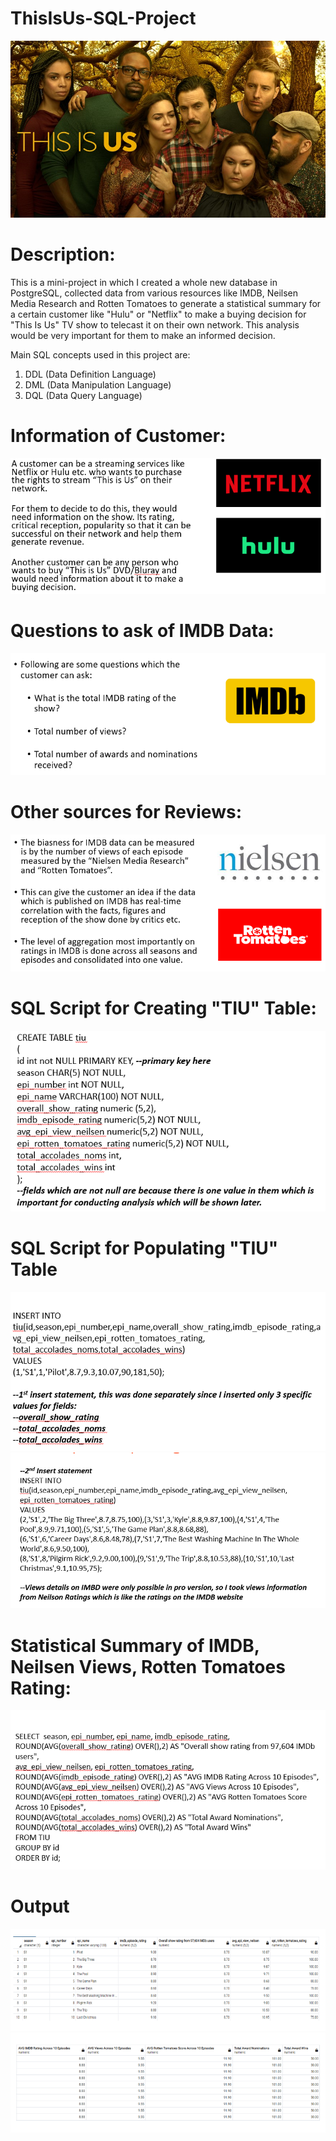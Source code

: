 # ThisIsUs-SQL-Project
![](images/This_is_us_pic.jpg)

# Description:
This is a mini-project in which I created a whole new database in PostgreSQL, collected data from various resources like IMDB, Neilsen Media Research and Rotten Tomatoes to generate a statistical summary for a certain customer like "Hulu" or "Netflix" to make a buying decision for "This Is Us" TV show to telecast it on their own network. This analysis would be very important for them to make an informed decision.

Main SQL concepts used in this project are:

1. DDL (Data Definition Language)
2. DML (Data Manipulation Language)
3. DQL (Data Query Language)

# Information of Customer:
![](images/Description_of_customers.PNG)

# Questions to ask of IMDB Data:
![](images/Questions_to_ask_of_IMDB_Data.PNG)

# Other sources for Reviews:
![](images/Biasness_IMDB_Data.PNG)

# SQL Script for Creating "TIU" Table:
![](images/SQL_script_TIU.PNG)

# SQL Script for Populating "TIU" Table
![](images/Script_populating_IMDB_data.PNG)
![](images//Script_populating_IMDB_data_2.PNG)

# Statistical Summary of IMDB, Neilsen Views, Rotten Tomatoes Rating:
![](images/Statistical_summary_of_IMDB_Data%20and%20other%20sources.PNG)

# Output
![](images/output_1.PNG)
![](images/output_2.PNG)
